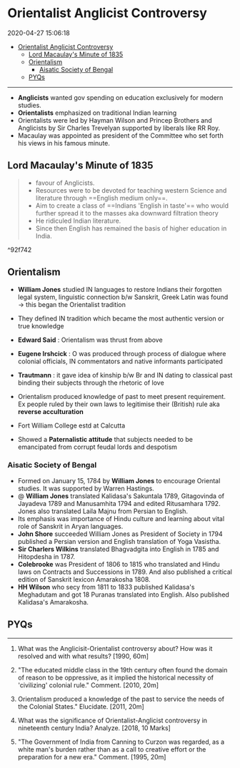# Orientalist Anglicist Controversy

2020-04-27 15:06:18

- [Orientalist Anglicist Controversy](#orientalist-anglicist-controversy)
  - [Lord Macaulay's Minute of 1835](#lord-macaulays-minute-of-1835)
  - [Orientalism](#orientalism)
    - [Aisatic Society of Bengal](#aisatic-society-of-bengal)
  - [PYQs](#pyqs)

---

- **Anglicists** wanted gov spending on education exclusively for modern studies.
- **Orientalists** emphasized on traditional Indian learning
- Orientalists were led by Hayman Wilson and Princep Brothers and Anglicists by Sir Charles Trevelyan supported by liberals like RR Roy.
- Macaulay was appointed as president of the Committee who set forth his views in his famous minute.

## Lord Macaulay's Minute of 1835

> - favour of Anglicists.
> - Resources were to be devoted for teaching western Science and literature through ==English medium only==.
> - Aim to create a class of ==Indians 'English in taste'== who would further spread it to the masses aka downward filtration theory
> - He ridiculed Indian literature.
> - Since then English has remained the basis of higher education in India.

^92f742

## Orientalism

- **William Jones** studied IN languages to restore Indians their forgotten legal system, linguistic connection b/w Sanskrit, Greek Latin was found -> this began the Orientalist tradition
- They defined IN tradition which became the most authentic version or true knowledge

-   **Edward Said** : Orientalism was thrust from above

-   **Eugene Irshcick** : O was produced through process of dialogue where colonial officials, IN commentators and native informants participated
-   **Trautmann** : it gave idea of kinship b/w Br and IN dating to classical past binding their subjects through the rhetoric of love


- Orientalism produced knowledge of past to meet present requirement. Ex people ruled by their own laws to legitimise their (British) rule aka **reverse acculturation**
- Fort William College estd at Calcutta
- Showed a **Paternalistic attitude** that subjects needed to be emancipated from corrupt feudal lords and despotism

### Aisatic Society of Bengal

- Formed on January 15, 1784 by **William Jones** to encourage Oriental studies. It was supported by Warren Hastings.
- @ **William Jones** translated Kalidasa's Sakuntala 1789, Gitagovinda of Jayadeva 1789 and Manusamhita 1794 and edited Ritusamhara 1792. Jones also translated Laila Majnu from Persian to English.
- Its emphasis was importance of Hindu culture and learning about vital role of Sanskrit in Aryan languages.
- **John Shore** succeeded William Jones as President of Society in 1794 published a Persian version and English translation of Yoga Vasistha.
- **Sir Charlers Wilkins** translated Bhagvadgita into English in 1785 and Hitopdesha in 1787.
- **Colebrooke** was President of 1806 to 1815 who translated and Hindu laws on Contracts and Successions in 1789. And also published a critical edition of Sanskrit lexicon Amarakosha 1808.
- **HH Wilson** who secy from 1811 to 1833 published Kalidasa's Meghadutam and got 18 Puranas translated into English. Also published Kalidasa's Amarakosha.

## PYQs

---

1. What was the Anglicisit-Orientalist controversy about? How was it resolved and with what results? [1990, 60m]


1. "The educated middle class in the 19th century often found the domain of reason to be oppressive, as it implied the historical necessity of 'civilizing' colonial rule." Comment.
[2010, 20m]


1. Orientalism produced a knowledge of the past to service the needs of the Colonial States." Elucidate. [2011, 20m]


1. What was the significance of Orientalist-Anglicist controversy in nineteenth century India? Analyze. [2018, 10 Marks]


1. "The Government of India from Canning to Curzon was regarded‚ as a white man's burden rather than as a call to creative effort or the preparation for a new era." Comment.
[1995, 20m]
